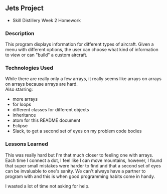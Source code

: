 ## Jets Project
 * Skill Distillery Week 2 Homework

 ### Description
 This program displays information for different types of aircraft.  Given a menu with different options, the user can choose what kind of information to view or can "build" a custom aircraft.

 ### Technologies Used
 While there are really only a few arrays, it really seems like arrays on arrays on arrays because arrays are hard.  
 Also starring:
 - more arrays
 - for loops
 - different classes for different objects
 - inheritance
 - atom for this README document
 - Eclipse
 - Slack, to get a second set of eyes on my problem code bodies

 ### Lessons Learned
 This was really hard but I'm that much closer to feeling one with arrays.  Each time I connect a dot, I feel like I can move mountains, however, I found that super small mistakes were harder to find and that a second set of eyes can be invaluable to one's sanity.  We can't always have a partner to program with and this is when good programming habits come in handy.

 I wasted a lot of time not asking for help.
